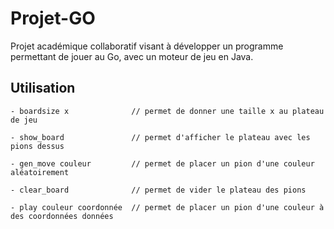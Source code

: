 # Projet-GO

Projet académique collaboratif visant à développer un programme permettant de jouer au Go, avec un moteur de jeu en Java.

## Utilisation

```plaintext
- boardsize x              // permet de donner une taille x au plateau de jeu

- show_board               // permet d'afficher le plateau avec les pions dessus

- gen_move couleur         // permet de placer un pion d'une couleur aléatoirement

- clear_board              // permet de vider le plateau des pions

- play couleur coordonnée  // permet de placer un pion d'une couleur à des coordonnées données

